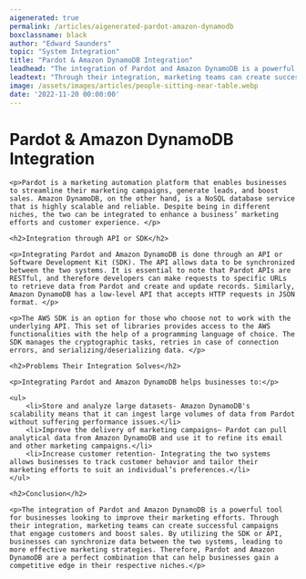 ```yaml
---
aigenerated: true
permalink: /articles/aigenerated-pardot-amazon-dynamodb
boxclassname: black
author: "Edward Saunders"
topic: "System Integration"
title: "Pardot & Amazon DynamoDB Integration"
leadhead: "The integration of Pardot and Amazon DynamoDB is a powerful tool for businesses looking to improve their marketing efforts"
leadtext: "Through their integration, marketing teams can create successful campaigns that engage customers and boost sales. By utilizing the SDK or API, businesses can synchronize data between the two systems, leading to more effective marketing strategies. Therefore, Pardot and Amazon DynamoDB are a perfect combination that can help businesses gain a competitive edge in their respective niches."
image: /assets/images/articles/people-sitting-near-table.webp
date: '2022-11-20 00:00:00'
---
```

<div class="arttext">	<h1>Pardot & Amazon DynamoDB Integration</h1>

	<p>Pardot is a marketing automation platform that enables businesses to streamline their marketing campaigns, generate leads, and boost sales. Amazon DynamoDB, on the other hand, is a NoSQL database service that is highly scalable and reliable. Despite being in different niches, the two can be integrated to enhance a business’ marketing efforts and customer experience. </p>

	<h2>Integration through API or SDK</h2>

	<p>Integrating Pardot and Amazon DynamoDB is done through an API or Software Development Kit (SDK). The API allows data to be synchronized between the two systems. It is essential to note that Pardot APIs are RESTful, and therefore developers can make requests to specific URLs to retrieve data from Pardot and create and update records. Similarly, Amazon DynamoDB has a low-level API that accepts HTTP requests in JSON format. </p>

	<p>The AWS SDK is an option for those who choose not to work with the underlying API. This set of libraries provides access to the AWS functionalities with the help of a programming language of choice. The SDK manages the cryptographic tasks, retries in case of connection errors, and serializing/deserializing data. </p>

	<h2>Problems Their Integration Solves</h2>

	<p>Integrating Pardot and Amazon DynamoDB helps businesses to:</p>

	<ul>
		<li>Store and analyze large datasets- Amazon DynamoDB's scalability means that it can ingest large volumes of data from Pardot without suffering performance issues.</li>
		<li>Improve the delivery of marketing campaigns– Pardot can pull analytical data from Amazon DynamoDB and use it to refine its email and other marketing campaigns.</li>
		<li>Increase customer retention- Integrating the two systems allows businesses to track customer behavior and tailor their marketing efforts to suit an individual’s preferences.</li>
	</ul>

	<h2>Conclusion</h2>

	<p>The integration of Pardot and Amazon DynamoDB is a powerful tool for businesses looking to improve their marketing efforts. Through their integration, marketing teams can create successful campaigns that engage customers and boost sales. By utilizing the SDK or API, businesses can synchronize data between the two systems, leading to more effective marketing strategies. Therefore, Pardot and Amazon DynamoDB are a perfect combination that can help businesses gain a competitive edge in their respective niches.</p>
</div>